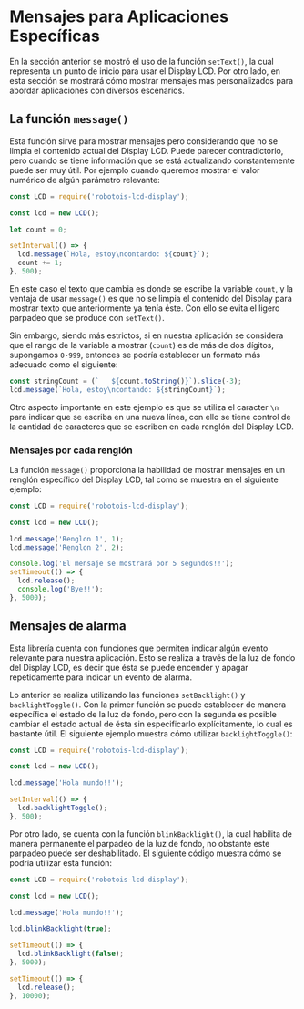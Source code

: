 # Mensajes para Aplicaciones Específicas
En la sección anterior se mostró el uso de la función `setText()`, la cual representa un punto de inicio para usar el Display LCD. Por otro lado, en esta sección se mostrará cómo mostrar mensajes mas personalizados para abordar aplicaciones con diversos escenarios.

## La función `message()`
Esta función sirve para mostrar mensajes pero considerando que no se limpia el contenido actual del Display LCD. Puede parecer contradictorio, pero cuando se tiene información que se está actualizando constantemente puede ser muy útil. Por ejemplo cuando queremos mostrar el valor numérico de algún parámetro relevante:

```javascript
const LCD = require('robotois-lcd-display');

const lcd = new LCD();

let count = 0;

setInterval(() => {
  lcd.message(`Hola, estoy\ncontando: ${count}`);
  count += 1;
}, 500);
```

En este caso el texto que cambia es donde se escribe la variable `count`, y la ventaja de usar `message()` es que no se limpia el contenido del Display para mostrar texto que anteriormente ya tenía éste. Con ello se evita el ligero parpadeo que se produce con `setText()`.

Sin embargo, siendo más estrictos, si en nuestra aplicación se considera que el rango de la variable a mostrar (`count`) es de más de dos dígitos, supongamos `0-999`, entonces se podría establecer un formato más adecuado como el siguiente:

```javascript
const stringCount = (`   ${count.toString()}`).slice(-3);
lcd.message(`Hola, estoy\ncontando: ${stringCount}`);
```
Otro aspecto importante en este ejemplo es que se utiliza el caracter `\n` para indicar que se escriba en una nueva línea, con ello se tiene control de la cantidad de caracteres que se escriben en cada renglón del Display LCD.

### Mensajes por cada renglón
La función `message()` proporciona la habilidad de mostrar mensajes en un renglón específico del Display LCD, tal como se muestra en el siguiente ejemplo:

```javascript
const LCD = require('robotois-lcd-display');

const lcd = new LCD();

lcd.message('Renglon 1', 1);
lcd.message('Renglon 2', 2);

console.log('El mensaje se mostrará por 5 segundos!!');
setTimeout(() => {
  lcd.release();
  console.log('Bye!!');
}, 5000);
```


## Mensajes de alarma
Esta librería cuenta con funciones que permiten indicar algún evento relevante para nuestra aplicación. Esto se realiza a través de la luz de fondo del Display LCD, es decir que ésta se puede encender y apagar repetidamente para indicar un evento de alarma.

Lo anterior se realiza utilizando las funciones `setBacklight()` y  `backlightToggle()`. Con la primer función se puede establecer de manera específica el estado de la luz de fondo, pero con la segunda es posible cambiar el estado actual de ésta sin especificarlo explícitamente, lo cual es bastante útil. El siguiente ejemplo muestra cómo utilizar `backlightToggle()`:

```javascript
const LCD = require('robotois-lcd-display');

const lcd = new LCD();

lcd.message('Hola mundo!!');

setInterval(() => {
  lcd.backlightToggle();
}, 500);
```

Por otro lado, se cuenta con la función `blinkBacklight()`, la cual habilita de manera permanente el parpadeo de la luz de fondo, no obstante este parpadeo puede ser deshabilitado. El siguiente código muestra cómo se podría utilizar esta función:

```javascript
const LCD = require('robotois-lcd-display');

const lcd = new LCD();

lcd.message('Hola mundo!!');

lcd.blinkBacklight(true);

setTimeout(() => {
  lcd.blinkBacklight(false);
}, 5000);

setTimeout(() => {
  lcd.release();
}, 10000);
```
